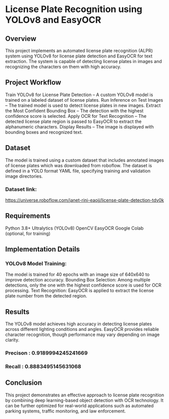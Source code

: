 
# License Plate Recognition using YOLOv8 and EasyOCR

## Overview 
This project implements an automated license plate recognition (ALPR) system using YOLOv8 for license plate detection and EasyOCR for text extraction. The system is capable of detecting license plates in images and recognizing the characters on them with high accuracy.

## Project Workflow 
Train YOLOv8 for License Plate Detection – A custom YOLOv8 model is trained on a labeled dataset of license plates. Run Inference on Test Images – The trained model is used to detect license plates in new images. Extract the Most Confident Bounding Box – The detection with the highest confidence score is selected. Apply OCR for Text Recognition – The detected license plate region is passed to EasyOCR to extract the alphanumeric characters. Display Results – The image is displayed with bounding boxes and recognized text.

## Dataset
The model is trained using a custom dataset that includes annotated images of license plates which was downloaded from roboflow. The dataset is defined in a YOLO format YAML file, specifying training and validation image directories.

### Dataset link: 
https://universe.roboflow.com/janet-rini-eaojj/license-plate-detection-tdv0k

## Requirements 
Python 3.8+ 
Ultralytics (YOLOv8) 
OpenCV 
EasyOCR 
Google Colab (optional, for training)

## Implementation Details
### YOLOv8 Model Training: 
The model is trained for 40 epochs with an image size of 640x640 to improve detection accuracy. Bounding Box Selection: Among multiple detections, only the one with the highest confidence score is used for OCR processing. Text Recognition: EasyOCR is applied to extract the license plate number from the detected region.

## Results
The YOLOv8 model achieves high accuracy in detecting license plates across different lighting conditions and angles. EasyOCR provides reliable character recognition, though performance may vary depending on image clarity.
### Precison : 0.9189994245241669
### Recall : 0.8883495145631068

## Conclusion
This project demonstrates an effective approach to license plate recognition by combining deep learning-based object detection with OCR technology. It can be further optimized for real-world applications such as automated parking systems, traffic monitoring, and law enforcement.
